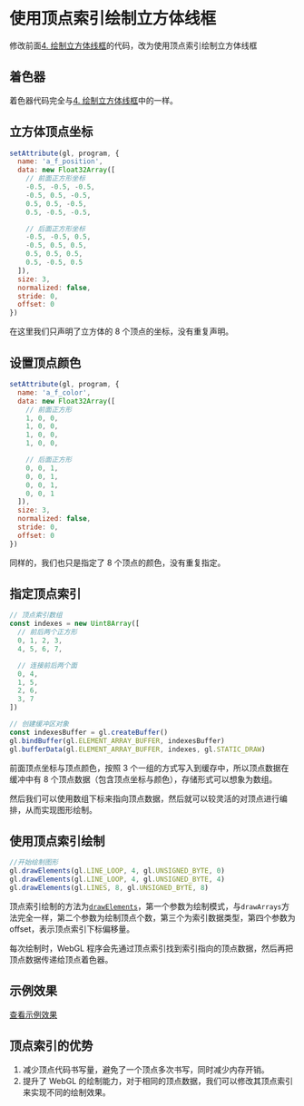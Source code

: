 # 使用顶点索引绘制立方体线框

修改前面[4. 绘制立方体线框](../4.%20%E7%BB%98%E5%88%B6%E7%AB%8B%E6%96%B9%E4%BD%93%E7%BA%BF%E6%A1%86/)的代码，改为使用顶点索引绘制立方体线框

## 着色器

着色器代码完全与[4. 绘制立方体线框](../4.%20%E7%BB%98%E5%88%B6%E7%AB%8B%E6%96%B9%E4%BD%93%E7%BA%BF%E6%A1%86/)中的一样。

## 立方体顶点坐标

```js
setAttribute(gl, program, {
  name: 'a_f_position',
  data: new Float32Array([
    // 前面正方形坐标
    -0.5, -0.5, -0.5,
    -0.5, 0.5, -0.5,
    0.5, 0.5, -0.5,
    0.5, -0.5, -0.5,

    // 后面正方形坐标
    -0.5, -0.5, 0.5,
    -0.5, 0.5, 0.5,
    0.5, 0.5, 0.5,
    0.5, -0.5, 0.5
  ]),
  size: 3,
  normalized: false,
  stride: 0,
  offset: 0
})
```

在这里我们只声明了立方体的 8 个顶点的坐标，没有重复声明。

## 设置顶点颜色

```js
setAttribute(gl, program, {
  name: 'a_f_color',
  data: new Float32Array([
    // 前面正方形
    1, 0, 0,
    1, 0, 0,
    1, 0, 0,
    1, 0, 0,

    // 后面正方形
    0, 0, 1,
    0, 0, 1,
    0, 0, 1,
    0, 0, 1
  ]),
  size: 3,
  normalized: false,
  stride: 0,
  offset: 0
})
```

同样的，我们也只是指定了 8 个顶点的颜色，没有重复指定。

## 指定顶点索引

```js
// 顶点索引数组
const indexes = new Uint8Array([
  // 前后两个正方形
  0, 1, 2, 3,
  4, 5, 6, 7,

  // 连接前后两个面
  0, 4,
  1, 5,
  2, 6,
  3, 7
])

// 创建缓冲区对象
const indexesBuffer = gl.createBuffer()
gl.bindBuffer(gl.ELEMENT_ARRAY_BUFFER, indexesBuffer)
gl.bufferData(gl.ELEMENT_ARRAY_BUFFER, indexes, gl.STATIC_DRAW)
```

前面顶点坐标与顶点颜色，按照 3 个一组的方式写入到缓存中，所以顶点数据在缓冲中有 8 个顶点数据（包含顶点坐标与颜色），存储形式可以想象为数组。

然后我们可以使用数组下标来指向顶点数据，然后就可以较灵活的对顶点进行编排，从而实现图形绘制。

## 使用顶点索引绘制

```js
//开始绘制图形
gl.drawElements(gl.LINE_LOOP, 4, gl.UNSIGNED_BYTE, 0)
gl.drawElements(gl.LINE_LOOP, 4, gl.UNSIGNED_BYTE, 4)
gl.drawElements(gl.LINES, 8, gl.UNSIGNED_BYTE, 8)
```

顶点索引绘制的方法为[`drawElements`](https://developer.mozilla.org/zh-CN/docs/Web/API/WebGLRenderingContext/drawElements)，第一个参数为绘制模式，与`drawArrays`方法完全一样，第二个参数为绘制顶点个数，第三个为索引数据类型，第四个参数为offset，表示顶点索引下标偏移量。

每次绘制时，WebGL 程序会先通过顶点索引找到索引指向的顶点数据，然后再把顶点数据传递给顶点着色器。

## 示例效果

[查看示例效果](./demo.html)

## 顶点索引的优势

1. 减少顶点代码书写量，避免了一个顶点多次书写，同时减少内存开销。
2. 提升了 WebGL 的绘制能力，对于相同的顶点数据，我们可以修改其顶点索引来实现不同的绘制效果。
